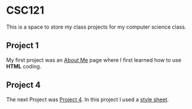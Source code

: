 # CSC121
This is a space to store my class projects for my computer science class.

## Project 1
My first project was an [About Me](index.html) page where I first learned how to use **HTML** coding.

## Project 4
The next Project was [Project 4](./Project_4/Project4.html). In this project I used a [style sheet](./Project_4/P4_styles.css).
